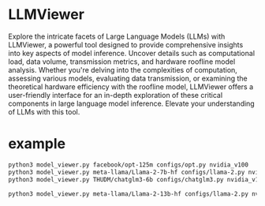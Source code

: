 # LLMViewer

Explore the intricate facets of Large Language Models (LLMs) with LLMViewer, a powerful tool designed to provide comprehensive insights into key aspects of model inference. Uncover details such as computational load, data volume, transmission metrics, and hardware roofline model analysis. Whether you're delving into the complexities of computation, assessing various models, evaluating data transmission, or examining the theoretical hardware efficiency with the roofline model, LLMViewer offers a user-friendly interface for an in-depth exploration of these critical components in large language model inference. Elevate your understanding of LLMs with this tool.

# example

```bash
python3 model_viewer.py facebook/opt-125m configs/opt.py nvidia_v100
python3 model_viewer.py meta-llama/Llama-2-7b-hf configs/llama-2.py nvidia_v100 --batchsize 2
python3 model_viewer.py THUDM/chatglm3-6b configs/chatglm3.py nvidia_v100 --seqlen 2048

python3 model_viewer.py meta-llama/Llama-2-13b-hf configs/llama-2.py nvidia_v100 --batchsize 1 --seqlen 2048

```
